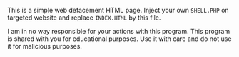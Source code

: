 This is a simple web defacement HTML page. Inject your own `SHELL.PHP` on targeted website and replace `INDEX.HTML` by this file.

I am in no way responsible for your actions with this program. This program is shared with you for educational purposes. Use it with care and do not use it for malicious purposes.
